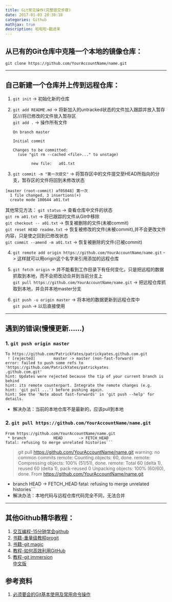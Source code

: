 ```yaml
---
title: Git常见操作(完整提交步骤)
date: 2017-01-03 20:38:18
categories: Github
mathjax: true
description: 啦啦啦~戳进来
---
```

## 从已有的Git仓库中克隆一个本地的镜像仓库：  

`git clone https://github.com/YourAccountName/name.git`

------------------
## 自己新建一个仓库并上传到远程仓库：
1. `git init` -> 初始化新的仓库
2. `git add README.md` -> 将新加入的untracked状态的文件加入跟踪并放入暂存区///将已修改的文件放入暂存区  
`git add .` -> 操作所有文件

    ```
    On branch master

    Initial commit

    Changes to be committed:
      (use "git rm --cached <file>..." to unstage)

            new file:   a01.txt
    ```

3. `git commit -m "第一次提交"` -> 将暂存区中的文件提交至HEAD所指向的分支，暂存区的文件将回到未修改状态  
  ```
  [master (root-commit) af05048] 第一次
    1 file changed, 3 insertions(+)
    create mode 100644 a01.txt
  ```

  其他常见方法：
  `git status` -> 查看仓库中文件的状态  
  `git rm a01.txt` -> 将已跟踪的文件从Git中移除  
  `git checkout -- a01.txt` -> 恢复被删除的文件(未被commit)  
  `git reset HEAD readme.txt` -> 恢复被修改的文件(未被commit),并不会更改文件内容，只是使之回到已修改状态  
  `git commit --amend -m a01.txt` -> 恢复被删除的文件(已被commit)

4. `git remote add origin https://github.com/YourAccountName/name.git` -> 这样就可以用origin这个名字来引用添加的远程仓库  

5. `git fetch origin` -> 并不能看到工作目录下有任何变化，只是把远程的数据抓取到本地，而不会把改动合并到当前分支上  
`git pull https://github.com/YourAccountName/name.git` -> 把远程仓库抓取到本地，并合并本地master分支

6. `git push -u origin master` -> 将本地的数据更新到远程仓库中  
`git push` -> 以后直接使用


----------------

## 遇到的错误(慢慢更新......)
### 1. `git push origin master`
```
To https://github.com/PatrickYates/patrickyates.github.com.git
 ! [rejected]        master -> master (non-fast-forward)
error: failed to push some refs to 'https://github.com/PatrickYates/patrickyates
.github.com.git'
hint: Updates were rejected because the tip of your current branch is behind
hint: its remote counterpart. Integrate the remote changes (e.g.
hint: 'git pull ...') before pushing again.
hint: See the 'Note about fast-forwards' in 'git push --help' for details.
```
* 解决办法：当前的本地仓库不是最新的，应该pull到本地



### 2. `git pull https://github.com/YourAccountName/name.git`
```
From https://github.com/YourAccountName/name.git
 * branch            HEAD       -> FETCH_HEAD
fatal: refusing to merge unrelated histories```

```
>git pull https://github.com/YourAccountName/name.git
warning: no common commits
remote: Counting objects: 60, done.
remote: Compressing objects: 100% (51/51), done.
remote: Total 60 (delta 1), reused 60 (delta 1), pack-reused 0
Unpacking objects: 100% (60/60), done.
From https://github.com/YourAccountName/name.git
 * branch            HEAD       -> FETCH_HEAD
fatal: refusing to merge unrelated histories```
* 解决办法：本地代码与远程仓库代码完全不同，无法合并  

--------------------

## 其他Github精华教程：  
1. [交互编程-15分钟学会github](http://try.github.io/levels/1/challenges/1)  
2. [书籍-重量级教程progit](https://github.com/numbbbbb/progit-zh-pdf-epub-mobi)  
3. [书籍-git magic](https://github.com/blynn/gitmagic/tree/master/zh_cn)  
4. [教程-如何高效利用GitHub](http://www.yangzhiping.com/tech/github.html)  
5. [教程-git immersion](http://gitimmersion.com/)  
[中文版](http://igit.linuxtoy.org/contents.html)

## 参考资料
1. [必须要会的Git基本使用及常用命令操作](http://www.jianshu.com/p/555e7a188312)
